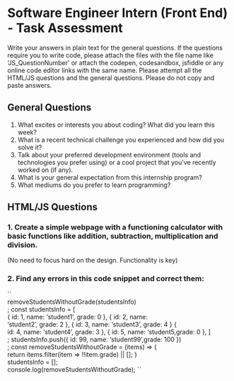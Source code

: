 # Software Engineer Intern (Front End) - Task Assessment
Write your answers in plain text for the general questions. If the questions require you to write code, please attach the files with the file name like ‘JS_QuestionNumber’ or attach the codepen, codesandbox, jsfiddle or any online code editor links with the same name. Please attempt all the HTML/JS questions and the general questions. Please do not copy and paste answers.

## General Questions
1. What excites or interests you about coding? What did you learn this week? 
2. What is a recent technical challenge you experienced and how did you solve it? 
3. Talk about your preferred development environment (tools and technologies you prefer using) or a cool project that you've recently worked on (if any). 
4. What is your general expectation from this internship program? 
5. What mediums do you prefer to learn programming?

## HTML/JS Questions
### 1. Create a simple webpage with a functioning calculator with basic functions like addition, subtraction, multiplication and division. 
(No need to focus hard on the design. Functionality is key) 

### 2. Find any errors in this code snippet and correct them:

\``  
removeStudentsWithoutGrade(studentsInfo)\
; const studentsInfo = [\
{ id: 1, name: ‘student1’, grade: 0 }, { id: 2, name:\
‘student2’, grade: 2 }, { id: 3, name: ‘student3’, grade: 4 } {\
id: 4, name: ‘student4’, grade: 3 }, { id: 5, name: ‘student5,grade: 0 }, ]\
; studentsInfo.push({ id: 99, name: ‘student99’,grade: 100 })\
; const removeStudentsWithoutGrade = (items) => {\
return items.filter(item => !!item.grade) || []; }\
studentsInfo = [];\
console.log(removeStudentsWithoutGrade); ``
